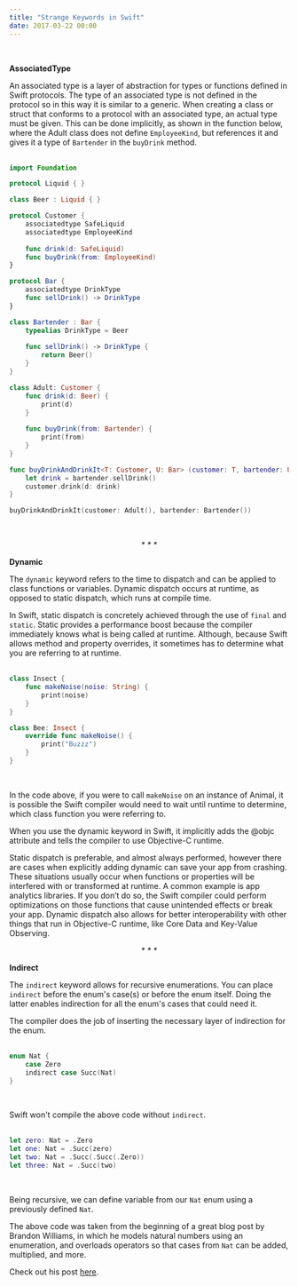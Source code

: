 ```yaml
---
title: "Strange Keywords in Swift"
date: 2017-03-22 00:00
---
```

<br>

**AssociatedType**

An associated type is a layer of abstraction for types or functions defined in Swift protocols.  The type of an associated type is not defined in the protocol so in this way it is similar to a generic.  When creating a class or struct that conforms to a protocol with an associated type, an actual type must be given.  This can be done implicitly, as shown in the function below, where the Adult class does not define `EmployeeKind`, but references it and gives it a type of `Bartender` in the `buyDrink` method.
<br><br>

```swift
import Foundation

protocol Liquid { }

class Beer : Liquid { }

protocol Customer {
    associatedtype SafeLiquid
    associatedtype EmployeeKind
    
    func drink(d: SafeLiquid)
    func buyDrink(from: EmployeeKind)
}

protocol Bar {
    associatedtype DrinkType
    func sellDrink() -> DrinkType
}

class Bartender : Bar {
    typealias DrinkType = Beer
    
    func sellDrink() -> DrinkType {
        return Beer()
    }
}

class Adult: Customer {
    func drink(d: Beer) {
        print(d)
    }
    
    func buyDrink(from: Bartender) {
        print(from)
    }
}

func buyDrinkAndDrinkIt<T: Customer, U: Bar> (customer: T, bartender: U) where T.SafeLiquid == U.DrinkType {
    let drink = bartender.sellDrink()
    customer.drink(d: drink)
}

buyDrinkAndDrinkIt(customer: Adult(), bartender: Bartender())
```
<br>

**<center>* * * * *</center>**

**Dynamic**

The `dynamic` keyword refers to the time to dispatch and can be applied to class functions or variables.  Dynamic dispatch occurs at runtime, as opposed to static dispatch, which runs at compile time.

In Swift, static dispatch is concretely achieved through the use of `final` and `static`.  Static provides a performance boost because the compiler immediately knows what is being called at runtime.  Although, because Swift allows method and property overrides, it sometimes has to determine what you are referring to at runtime.
<br><br>

```swift
class Insect {
    func makeNoise(noise: String) {
        print(noise)
    }
}

class Bee: Insect {
    override func makeNoise() {
        print("Buzzz")
    }
}
```
<br>

In the code above, if you were to call `makeNoise` on an instance of Animal, it is possible the Swift compiler would need to wait until runtime to determine, which class function you were referring to.

When you use the dynamic keyword in Swift, it implicitly adds the @objc attribute and tells the compiler to use Objective-C runtime.

Static dispatch is preferable, and almost always performed, however there are cases when explicitly adding dynamic can save your app from crashing.  These situations usually occur when functions or properties will be interfered with or transformed at runtime.  A common example is app analytics libraries.  If you don’t do so, the Swift compiler could perform optimizations on those functions that cause unintended effects or break your app.  Dynamic dispatch also allows for better interoperability with other things that run in Objective-C runtime, like Core Data and Key-Value Observing.

**<center>* * * * *</center>**

**Indirect**

The `indirect` keyword allows for recursive enumerations.  You can place `indirect` before the enum's case(s) or before the enum itself.  Doing the latter enables indirection for all the enum's cases that could need it.  

The compiler does the job of inserting the necessary layer of indirection for the enum.
<br><br>

```swift
enum Nat {
    case Zero
    indirect case Succ(Nat)
}
```
<br>

Swift won't compile the above code without `indirect`.
<br><br>

```swift
let zero: Nat = .Zero
let one: Nat = .Succ(zero)
let two: Nat = .Succ(.Succ(.Zero))
let three: Nat = .Succ(two)
```
<br>

Being recursive, we can define variable from our `Nat` enum using a previously defined `Nat`.

The above code was taken from the beginning of a great blog post by Brandon Williams, in which he models natural numbers using an enumeration, and overloads operators so that cases from `Nat` can be added, multiplied, and more.

Check out his post [here](http://www.fewbutripe.com/swift/math/2015/01/20/natural-numbers.html).
